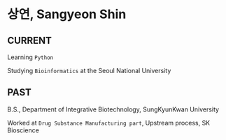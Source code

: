 # 상연, Sangyeon Shin



## CURRENT

Learning `Python`

Studying `Bioinformatics` at the Seoul National University



## PAST

B.S., Department of Integrative Biotechnology, SungKyunKwan University

Worked at `Drug Substance Manufacturing part`, Upstream process, SK Bioscience
